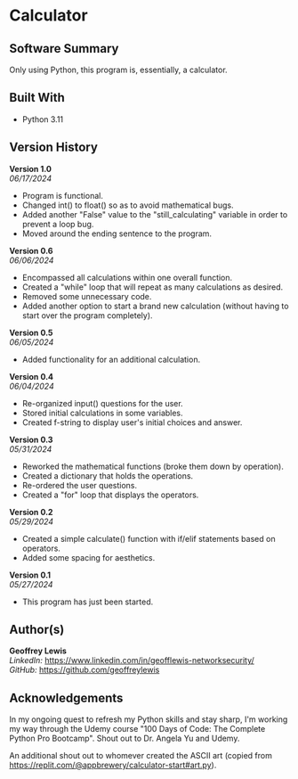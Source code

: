 # Calculator

## Software Summary

Only using Python, this program is, essentially, a calculator.

## Built With

* Python 3.11

## Version History 

**Version 1.0**  
*06/17/2024*  
* Program is functional.
* Changed int() to float() so as to avoid mathematical bugs.
* Added another "False" value to the "still_calculating" variable in order to prevent a loop bug.
* Moved around the ending sentence to the program.

**Version 0.6**  
*06/06/2024*  
* Encompassed all calculations within one overall function.
* Created a "while" loop that will repeat as many calculations as desired.
* Removed some unnecessary code.
* Added another option to start a brand new calculation (without having to start over the program completely).

**Version 0.5**  
*06/05/2024*  
* Added functionality for an additional calculation.

**Version 0.4**  
*06/04/2024*  
* Re-organized input() questions for the user.
* Stored initial calculations in some variables.
* Created f-string to display user's initial choices and answer.

**Version 0.3**  
*05/31/2024*  
* Reworked the mathematical functions (broke them down by operation).
* Created a dictionary that holds the operations.
* Re-ordered the user questions.
* Created a "for" loop that displays the operators.

**Version 0.2**  
*05/29/2024*  
* Created a simple calculate() function with if/elif statements based on operators.
* Added some spacing for aesthetics.

**Version 0.1**  
*05/27/2024*  
* This program has just been started.

## Author(s)

**Geoffrey Lewis**    
*LinkedIn:* https://www.linkedin.com/in/geofflewis-networksecurity/  
*GitHub:* https://github.com/geoffreylewis

## Acknowledgements

In my ongoing quest to refresh my Python skills and stay sharp, I'm working my way through the Udemy course "100 Days of Code: The Complete Python Pro Bootcamp".  Shout out to Dr. Angela Yu and Udemy.

An additional shout out to whomever created the ASCII art (copied from https://replit.com/@appbrewery/calculator-start#art.py).
